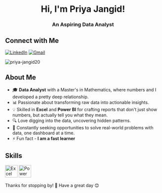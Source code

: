 
<h1 align="center">Hi, I'm Priya Jangid!</h1>
<h3 align="center">An Aspiring Data Analyst</h3>

## Connect with Me
                   
[![LinkedIn](https://img.shields.io/badge/LinkedIn-Priya%20Jangid-blue)](https://www.linkedin.com/in/priya-jangid2018)
[![Gmail](https://img.shields.io/badge/Gmail-jangiddpriya@gmail.com-red)](mailto:jangiddpriya@gmail.com)
<p align="left"> <img src="https://komarev.com/ghpvc/?username=priya-jangid20&label=Profile%20views&color=0e75b6&style=flat" alt="priya-jangid20">

## About Me

- 🎓 **Data Analyst** with a Master's in Mathematics, where numbers and I developed a pretty deep relationship.
- 📊 Passionate about transforming raw data into actionable insights.
- 💡 Skilled in **Excel** and **Power BI** for crafting reports that don't just show numbers, but actually tell you what they mean.
- 🔍 Love digging into the data, uncovering hidden patterns.
- 🚀 Constantly seeking opportunities to solve real-world problems with data, one dashboard at a time.
- ⚡ Fun fact - **I am a fast learner**

## Skills

<img src="https://img.icons8.com/color/48/000000/microsoft-excel-2019--v1.png" alt="Excel" width="40" height="40"/>  
<img src="https://img.icons8.com/color/48/000000/power-bi.png" alt="Power BI" width="40" height="40"/>  


Thanks for stopping by! 🙌 Have a great day 😊
